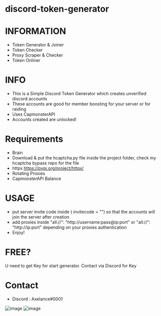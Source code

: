 # discord-token-generator

# INFORMATION

- Token Generator & Joiner
- Token Checker
- Proxy Scraper & Checker
- Token Onliner




# INFO
- This is a Simple Discord Token Generator which creates unverified discord accounts 
- These accounts are good for member boosting for your server or for raiding
- Uses CapmonsterAPI
- Accounts created are unlocked!

# Requirements
- Brain 
- Download & put the hcaptcha.py file inside the project folder, check my hcaptcha bypass repo for the file
- httpx https://pypi.org/project/httpx/
- Rotating Proxies
- CapmonsterAPI Balance

# USAGE
- put server invite code inside ( invitecode = "") so that the accounts will join the server after creation
- add proxies inside "all://": "http://username:pass@ip:port" or "all://": "http://ip:port" depending on your proxies authentication
- Enjoy!

# FREE?
U need to get Key for start generator. Contact via Discord for Key

# Contact
- Discord : Axelance#0001

![image](https://user-images.githubusercontent.com/108955751/217188295-e09dc47c-8864-4f0e-a664-9394f4cc73c2.png)
![image](https://user-images.githubusercontent.com/108955751/217188476-982beb82-7a7b-4116-a034-0fe3f07ba006.png)
